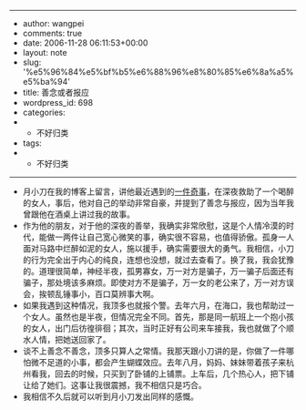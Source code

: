 - ---
- author: wangpei
- comments: true
- date: 2006-11-28 06:11:53+00:00
- layout: note
- slug: '%e5%96%84%e5%bf%b5%e6%88%96%e8%80%85%e6%8a%a5%e5%ba%94'
- title: 善念或者报应
- wordpress_id: 698
- categories:
- - 不好归类
- tags:
- - 不好归类
- ---
- 月小刀在我的博客上留言，讲他最近遇到的[一件奇事](http://yuexiaodao.com/post/113.html)，在深夜救助了一个喝醉的女人，事后，他对自己的举动非常自豪，并提到了善念与报应，因为当年我曾跟他在酒桌上讲过我的故事。
- 作为他的朋友，对于他的深夜的善举，我确实非常欣慰，这是个人情冷漠的时代，能做一两件让自己宽心微笑的事，确实很不容易，也值得骄傲。孤身一人面对马路中烂醉如泥的女人，施以援手，确实需要很大的勇气。我相信，小刀的行为完全出于内心的纯良，连想也没想，就过去查看了。换了我，我会犹豫的。道理很简单，神经半夜，孤男寡女，万一对方是骗子，万一骗子后面还有骗子，那处境该多麻烦。即使对方不是骗子，万一女的老公来了，万一对方误会，挨顿乱锤事小，百口莫辨事大啊。
- 如果我遇到这种情况，我顶多也就报个警。去年六月，在海口，我也帮助过一个女人。虽然也是半夜，但情况完全不同。首先，那是同一航班上一个抱小孩的女人，出门后彷徨徘徊；其次，当时正好有公司来车接我，我也就做了个顺水人情，把她送回家了。
- 谈不上善念不善念，顶多只算人之常情。我那天跟小刀讲的是，你做了一件哪怕微不足道的小事，都会产生蝴蝶效应。去年八月，妈妈、妹妹带着孩子来杭州看我，回去的时候，只买到了卧铺的上铺票。上车后，几个热心人，把下铺让给了她们。这事让我很震撼，我不相信只是巧合。
- 我相信不久后就可以听到月小刀发出同样的感慨。

